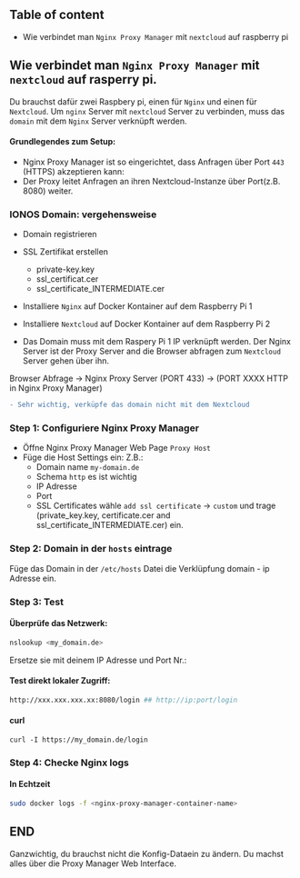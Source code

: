 ## Table of content
* Wie verbindet man `Nginx Proxy Manager` mit `nextcloud` auf raspberry pi


## Wie verbindet man `Nginx Proxy Manager` mit `nextcloud` auf rasperry pi.

Du brauchst dafür zwei Raspbery pi, einen für `Nginx` und einen für `Nextcloud`. Um `nginx` Server mit `nextcloud` Server zu verbinden, muss das `domain` mit dem `Nginx` Server verknüpft werden.

#### Grundlegendes zum Setup:
* Nginx Proxy Manager ist so eingerichtet, dass Anfragen über Port `443` (HTTPS) akzeptieren kann:
* Der Proxy leitet Anfragen an ihren Nextcloud-Instanze über Port(z.B. 8080) weiter.

### IONOS Domain: vergehensweise
* Domain registrieren
* SSL Zertifikat erstellen
  * private-key.key
  * ssl_certificat.cer
  * ssl_certificate_INTERMEDIATE.cer

* Installiere `Nginx` auf Docker Kontainer auf dem Raspberry Pi 1
* Installiere `Nextcloud` auf Docker Kontainer  auf dem Raspberry Pi 2
* Das Domain muss mit dem Raspery Pi 1 IP verknüpft werden. Der Nginx Server ist der Proxy Server and die Browser abfragen zum `Nextcloud` Server gehen über ihn.

Browser Abfrage -> Nginx Proxy Server (PORT 433) -> (PORT XXXX HTTP in Nginx Proxy Manager)

```diff
- Sehr wichtig, verküpfe das domain nicht mit dem Nextcloud
```

### Step 1: Configuriere Nginx Proxy Manager
* Öffne Nginx Proxy Manager Web Page `Proxy Host`
* Füge die Host Settings ein:
  Z.B.:
  * Domain name `my-domain.de`
  * Schema `http` es ist wichtig
  * IP Adresse
  * Port
  * SSL Certificates wähle `add ssl certificate` -> `custom` und trage (private_key.key, certificate.cer and ssl_certificate_INTERMEDIATE.cer) ein.
### Step 2: Domain in der `hosts` eintrage

Füge das Domain in der `/etc/hosts` Datei die Verklüpfung domain - ip Adresse ein.

### Step 3: Test

#### Überprüfe das Netzwerk:

```bash
nslookup <my_domain.de>
```

Ersetze sie mit deinem IP Adresse und Port Nr.: 

#### Test direkt lokaler Zugriff:

```bash
http://xxx.xxx.xxx.xx:8080/login ## http://ip:port/login
```

#### curl

```
curl -I https://my_domain.de/login
```

### Step 4: Checke Nginx logs

#### In Echtzeit

```bash
sudo docker logs -f <nginx-proxy-manager-container-name>

```

## END

Ganzwichtig, du brauchst nicht die Konfig-Dataein zu ändern. Du machst alles über die Proxy Manager Web Interface.
